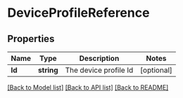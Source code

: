 # DeviceProfileReference

## Properties

Name | Type | Description | Notes
------------ | ------------- | ------------- | -------------
**Id** | **string** | The device profile Id | [optional] 

[[Back to Model list]](../README.md#documentation-for-models) [[Back to API list]](../README.md#documentation-for-api-endpoints) [[Back to README]](../README.md)


